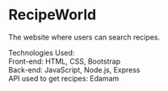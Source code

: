 # RecipeWorld
The website where users can search recipes.

Technologies Used:<br>
Front-end: HTML, CSS, Bootstrap <br>
Back-end: JavaScript, Node.js, Express <br>
API used to get recipes: Edamam
